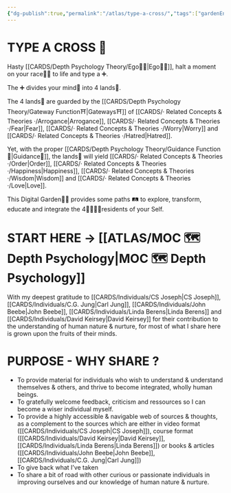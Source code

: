 ```yaml
---
{"dg-publish":true,"permalink":"/atlas/type-a-cross/","tags":["gardenEntry"],"noteIcon":1,"created":"2023-01-02T16:17:52.012+01:00","updated":"2023-05-28T19:45:27.561+02:00"}
---
```


# TYPE A CROSS 💠

Hasty [[CARDS/Depth Psychology Theory/Ego🙋‍♂️\|Ego🙋‍♂️]], halt a moment on your race🏃‍♂️ to life and type a ➕. 

The ➕ divides your mind🧠 into 4 lands🌾. 

The 4 lands🌾 are guarded by the [[CARDS/Depth Psychology Theory/Gateway Function⛩️\|Gateways⛩️]] of [[CARDS/· Related Concepts & Theories ·/Arrogance\|Arrogance]], [[CARDS/· Related Concepts & Theories ·/Fear\|Fear]],  [[CARDS/· Related Concepts & Theories ·/Worry\|Worry]] and [[CARDS/· Related Concepts & Theories ·/Hatred\|Hatred]].

Yet, with the proper [[CARDS/Depth Psychology Theory/Guidance Function🚿\|Guidance🚿]], the lands🌾 will yield [[CARDS/· Related Concepts & Theories ·/Order\|Order]], [[CARDS/· Related Concepts & Theories ·/Happiness\|Happiness]], [[CARDS/· Related Concepts & Theories ·/Wisdom\|Wisdom]] and [[CARDS/· Related Concepts & Theories ·/Love\|Love]].  

This Digital Garden👩‍🌾 provides some paths 🛤️ to explore, transform, educate and integrate the 4👨‍👩‍👧‍👦residents of your Self. 

# START HERE → [[ATLAS/MOC 🗺️ Depth Psychology\|MOC 🗺️ Depth Psychology]]

With my deepest gratitude to [[CARDS/Individuals/CS Joseph\|CS Joseph]], [[CARDS/Individuals/C.G. Jung\|Carl Jung]], [[CARDS/Individuals/John Beebe\|John Beebe]], [[CARDS/Individuals/Linda Berens\|Linda Berens]] and [[CARDS/Individuals/David Keirsey\|David Keirsey]] for their contribution to the understanding of human nature & nurture, for most of what I share here is grown upon the fruits of their minds. 

# PURPOSE - WHY SHARE ?
- To provide material for individuals who wish to understand & understand themselves & others, and thrive to become integrated, wholly human beings.  
- To gratefully welcome feedback, criticism and ressources so I can become a wiser individual myself. 
- To provide a highly accessible & navigable web of sources & thoughts, as a complement to the sources which are either in video format ([[CARDS/Individuals/CS Joseph\|CS Joseph]]), course format ([[CARDS/Individuals/David Keirsey\|David Keirsey]], [[CARDS/Individuals/Linda Berens\|Linda Berens]]) or books & articles ([[CARDS/Individuals/John Beebe\|John Beebe]], [[CARDS/Individuals/C.G. Jung\|Carl Jung]])
- To give back what I’ve taken
- To share a bit of road with other curious or passionate individuals in improving ourselves and our knowledge of human nature & nurture. 